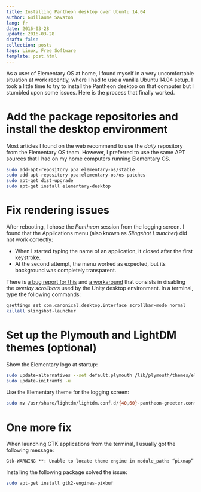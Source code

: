 ```yaml
---
title: Installing Pantheon desktop over Ubuntu 14.04
author: Guillaume Savaton
lang: fr
date: 2016-03-28
update: 2016-03-28
draft: false
collection: posts
tags: Linux, Free Software
template: post.html
---
```


As a user of Elementary OS at home, I found myself in a very uncomfortable situation at work recently,
where I had to use a vanilla Ubuntu 14.04 setup.
I took a little time to try to install the Pantheon desktop on that computer but I stumbled upon some issues.
Here is the process that finally worked.

<!-- more -->

Add the package repositories and install the desktop environment
================================================================

Most articles I found on the web recommend to use the *daily* repository from the Elementary OS team.
However, I preferred to use the same APT sources that I had on my home computers running Elementary OS.

```bash
sudo add-apt-repository ppa:elementary-os/stable
sudo add-apt-repository ppa:elementary-os/os-patches
sudo apt-get dist-upgrade
sudo apt-get install elementary-desktop
```

Fix rendering issues
====================

After rebooting, I chose the *Pantheon* session from the logging screen.
I found that the Applications menu (also known as *Slingshot Launcher*) did not work correctly:

* When I started typing the name of an application, it closed after the first keystroke.
* At the second attempt, the menu worked as expected, but its background was completely transparent.

There is [a bug report for this](https://bugs.launchpad.net/slingshot/+bug/1324463)
and [a workaround](https://bugs.launchpad.net/slingshot/+bug/1324463/comments/10) that consists in
disabling the *overlay scrollbars* used by the Unity desktop environment.
In a terminal, type the following commands:

```bash
gsettings set com.canonical.desktop.interface scrollbar-mode normal
killall slingshot-launcher
```

Set up the Plymouth and LightDM themes (optional)
=================================================

Show the Elementary logo at startup:

```bash
sudo update-alternatives --set default.plymouth /lib/plymouth/themes/elementary/elementary.plymouth
sudo update-initramfs -u
```

Use the Elementary theme for the logging screen:

```bash
sudo mv /usr/share/lightdm/lightdm.conf.d/{40,60}-pantheon-greeter.conf
```

One more fix
============

When launching GTK applications from the terminal, I usually got the following message:

```
Gtk-WARNING **: Unable to locate theme engine in module_path: “pixmap”
```

Installing the following package solved the issue:

```bash
sudo apt-get install gtk2-engines-pixbuf
```
